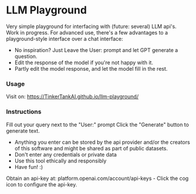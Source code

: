 # LLM Playground

Very simple playground for interfacing with (future: several) LLM api's. Work in progress.
For advanced use, there's a few advantages to a playground-style interface over a chat interface:
- No inspiration? Just Leave the User: prompt and let GPT generate a question.
- Edit the response of the model if you're not happy with it.
- Partly edit the model response, and let the model fill in the rest. 

### Usage

Visit on: https://TinkerTankAI.github.io/llm-playground/

### Instructions

Fill out your query next to the "User:" prompt
Click the "Generate" button to generate text.

- Anything you enter can be stored by the api provider and/or the creators of this software and might be shared as part of public datasets.
- Don't enter any credentials or private data
- Use this tool ethically and responsibly
- Have fun! :)

Obtain an api-key at: platform.openai.com/account/api-keys - Click the cog icon to configure the api-key.



 